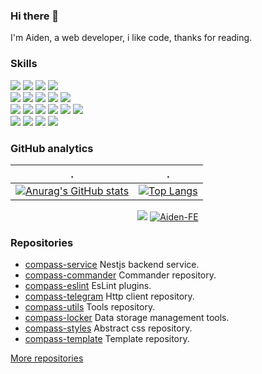 ### Hi there 👋

I'm Aiden, a web developer, i like code, thanks for reading.

### Skills

<div>
  <img src="https://img.shields.io/badge/HTML5-orange" />
  <img src="https://img.shields.io/badge/CSS3-brightgreen" />
  <img src="https://img.shields.io/badge/Javascript-lightgrey" />
  <img src="https://img.shields.io/badge/Typescript-blue" />
</div>

<div>
  <img src="https://img.shields.io/badge/Vue-66C874" />
  <img src="https://img.shields.io/badge/Angular-C4002F" />
  <img src="https://img.shields.io/badge/Nestjs-EA2845" />
  <img src="https://img.shields.io/badge/Scss-CC6599" />
  <img src="https://img.shields.io/badge/Node-036D02" />
</div>

<div>
  <img src="https://img.shields.io/badge/RxJS-ED0D8E" />
  <img src="https://img.shields.io/badge/Rollup-FF3333" />
  <img src="https://img.shields.io/badge/Docker-2596EC" />
  <img src="https://img.shields.io/badge/Nginx-009900" />
  <img src="https://img.shields.io/badge/Prisma-333D4D" />
  <img src="https://img.shields.io/badge/UniApp-2A9939" />
</div>

<div>
  <img src="https://img.shields.io/badge/Webpack-76AECB" />
  <img src="https://img.shields.io/badge/React-61DAFB" />
  <img src="https://img.shields.io/badge/Electron-9FEBF9" />
  <img src="https://img.shields.io/badge/Go-64CCD8" />
</div>

### GitHub analytics

| .                                                                                                                                       | .                                                                                                                         |
|-----------------------------------------------------------------------------------------------------------------------------------------|---------------------------------------------------------------------------------------------------------------------------|
| [![Anurag's GitHub stats](https://github-readme-stats.vercel.app/api?username=Aiden-FE&hide=contribs&show_icons=true&theme=radical)](https://github.com/anuraghazra/github-readme-stats) | [![Top Langs](https://github-readme-stats.vercel.app/api/top-langs/?username=Aiden-FE&layout=compact&theme=radical)](https://github.com/anuraghazra/github-readme-stats) |

<p align="center"> 
  <img src="https://github-readme-streak-stats.herokuapp.com/?user=Aiden-FE"></img>
  <a href="https://github.com/ryo-ma/github-profile-trophy"><img src="https://github-profile-trophy.vercel.app/?username=Aiden-FE" alt="Aiden-FE" /></a>
</p>

### Repositories

* [compass-service](https://github.com/Aiden-FE/compass-service) Nestjs backend service.
* [compass-commander](https://aiden-fe.github.io/compass-artifact/en/commander/) Commander repository.
* [compass-eslint](https://aiden-fe.github.io/compass-artifact/en/eslint-config/) EsLint plugins.
* [compass-telegram](https://github.com/Aiden-FE/compass-telegram) Http client repository.
* [compass-utils](https://aiden-fe.github.io/compass-artifact/en/utils/) Tools repository.
* [compass-locker](https://github.com/Aiden-FE/compass-locker) Data storage management tools.
* [compass-styles](https://aiden-fe.github.io/compass-artifact/en/styles/) Abstract css repository.
* [compass-template](https://github.com/Aiden-FE/compass-template) Template repository.

[More repositories](https://github.com/Aiden-FE?tab=repositories)
